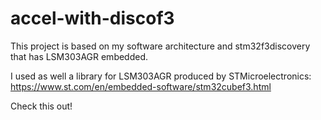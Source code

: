 # accel-with-discof3

This project is based on my software architecture and stm32f3discovery that has LSM303AGR embedded.

I used as well a library for LSM303AGR produced by STMicroelectronics: https://www.st.com/en/embedded-software/stm32cubef3.html

Check this out!
